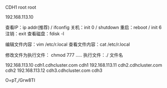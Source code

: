 CDH1 root root


192.168.113.10


查看IP：ip addr(推荐)   / ifconfig
关机：init 0 / shutdown
重启：reboot / init 6
注销：exit
查看磁盘：fdisk -l

编辑文件内容：vim /etc/r.local
查看文件内容：cat /etc/r.local

修改文件为执行文件： chmod 777 .....
执行文件：./ 文件名


192.168.113.10 cdh1.cdhcluster.com cdh1
192.168.113.11 cdh2.cdhcluster.com cdh2
192.168.113.12 cdh3.cdhcluster.com cdh3	


O=pT,/Grw8TI

